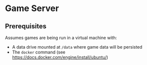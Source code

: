 # Game Server

## Prerequisites

Assumes games are being run in a virtual machine with:
- A data drive mounted at `/data` where game data will be persisted
- The `docker` command (see https://docs.docker.com/engine/install/ubuntu/)
